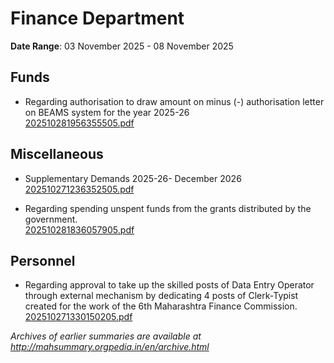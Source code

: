 # Finance Department

**Date Range**: 03 November 2025 - 08 November 2025


## Funds
- Regarding authorisation to draw amount on minus (-) authorisation letter on BEAMS system for the year 2025-26\
  [202510281956355505.pdf](https://gr.maharashtra.gov.in/Site/Upload/Government%20Resolutions/English/202510281956355505.pdf)

## Miscellaneous
- Supplementary Demands 2025-26- December 2026\
  [202510271236352505.pdf](https://gr.maharashtra.gov.in/Site/Upload/Government%20Resolutions/English/202510271236352505.pdf)

- Regarding spending unspent funds from the grants distributed by the government.\
  [202510281836057905.pdf](https://gr.maharashtra.gov.in/Site/Upload/Government%20Resolutions/English/202510281836057905.pdf)

## Personnel
- Regarding approval to take up the skilled posts of Data Entry Operator through external mechanism by dedicating 4 posts of Clerk-Typist created for the work of the 6th Maharashtra Finance Commission.\
  [202510271330150205.pdf](https://gr.maharashtra.gov.in/Site/Upload/Government%20Resolutions/English/202510271330150205.pdf)


*Archives of earlier summaries are available at http://mahsummary.orgpedia.in/en/archive.html*